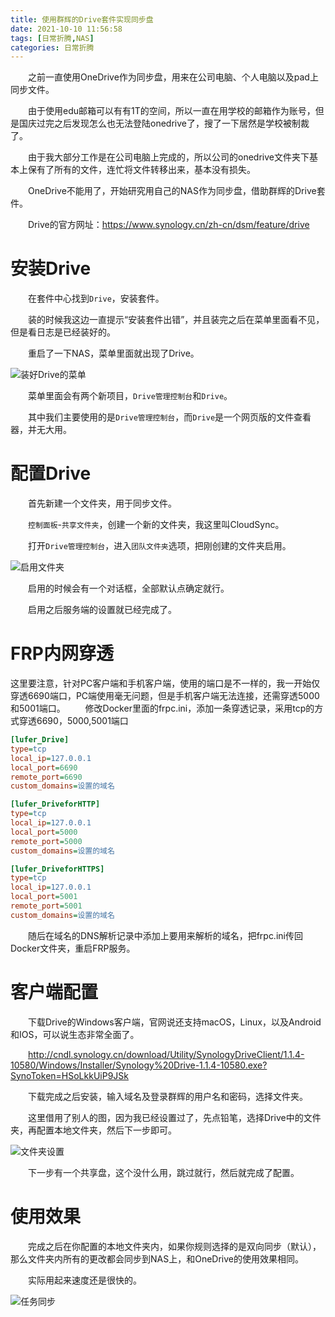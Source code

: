 ```yaml
---
title: 使用群辉的Drive套件实现同步盘
date: 2021-10-10 11:56:58
tags: [日常折腾,NAS]
categories: 日常折腾
---
```

&emsp;&emsp;之前一直使用OneDrive作为同步盘，用来在公司电脑、个人电脑以及pad上同步文件。

&emsp;&emsp;由于使用edu邮箱可以有有1T的空间，所以一直在用学校的邮箱作为账号，但是国庆过完之后发现怎么也无法登陆onedrive了，搜了一下居然是学校被制裁了。

&emsp;&emsp;由于我大部分工作是在公司电脑上完成的，所以公司的onedrive文件夹下基本上保有了所有的文件，连忙将文件转移出来，基本没有损失。

&emsp;&emsp;OneDrive不能用了，开始研究用自己的NAS作为同步盘，借助群辉的Drive套件。

&emsp;&emsp;Drive的官方网址：https://www.synology.cn/zh-cn/dsm/feature/drive

# 安装Drive
&emsp;&emsp;在套件中心找到`Drive`，安装套件。

&emsp;&emsp;装的时候我这边一直提示“安装套件出错”，并且装完之后在菜单里面看不见，但是看日志是已经装好的。

&emsp;&emsp;重启了一下NAS，菜单里面就出现了Drive。

![装好Drive的菜单](https://pic.lufer.cc:8089/images/2021/10/10/image.png)

&emsp;&emsp;菜单里面会有两个新项目，`Drive管理控制台`和`Drive`。

&emsp;&emsp;其中我们主要使用的是`Drive管理控制台`，而`Drive`是一个网页版的文件查看器，并无大用。

# 配置Drive
&emsp;&emsp;首先新建一个文件夹，用于同步文件。

&emsp;&emsp;`控制面板`-`共享文件夹`，创建一个新的文件夹，我这里叫CloudSync。

&emsp;&emsp;打开`Drive管理控制台`，进入`团队文件夹`选项，把刚创建的文件夹启用。

![启用文件夹](https://pic.lufer.cc:8089/images/2021/10/10/image345edfc2f4605009.png)

&emsp;&emsp;启用的时候会有一个对话框，全部默认点确定就行。

&emsp;&emsp;启用之后服务端的设置就已经完成了。

# FRP内网穿透
这里要注意，针对PC客户端和手机客户端，使用的端口是不一样的，我一开始仅穿透6690端口，PC端使用毫无问题，但是手机客户端无法连接，还需穿透5000和5001端口。
&emsp;&emsp;修改Docker里面的frpc.ini，添加一条穿透记录，采用tcp的方式穿透6690，5000,5001端口
```ini
[lufer_Drive]
type=tcp
local_ip=127.0.0.1
local_port=6690
remote_port=6690
custom_domains=设置的域名

[lufer_DriveforHTTP]
type=tcp
local_ip=127.0.0.1
local_port=5000
remote_port=5000
custom_domains=设置的域名

[lufer_DriveforHTTPS]
type=tcp
local_ip=127.0.0.1
local_port=5001
remote_port=5001
custom_domains=设置的域名
```
&emsp;&emsp;随后在域名的DNS解析记录中添加上要用来解析的域名，把frpc.ini传回Docker文件夹，重启FRP服务。

# 客户端配置
&emsp;&emsp;下载Drive的Windows客户端，官网说还支持macOS，Linux，以及Android和IOS，可以说生态非常全面了。

&emsp;&emsp;http://cndl.synology.cn/download/Utility/SynologyDriveClient/1.1.4-10580/Windows/Installer/Synology%20Drive-1.1.4-10580.exe?SynoToken=HSoLkkUiP9JSk

&emsp;&emsp;下载完成之后安装，输入域名及登录群辉的用户名和密码，选择文件夹。

&emsp;&emsp;这里借用了别人的图，因为我已经设置过了，先点铅笔，选择Drive中的文件夹，再配置本地文件夹，然后下一步即可。

![文件夹设置](https://pic.lufer.cc:8089/images/2021/10/10/imagedb2ac653df8692ee.png)

&emsp;&emsp;下一步有一个共享盘，这个没什么用，跳过就行，然后就完成了配置。

# 使用效果
&emsp;&emsp;完成之后在你配置的本地文件夹内，如果你规则选择的是双向同步（默认），那么文件夹内所有的更改都会同步到NAS上，和OneDrive的使用效果相同。

&emsp;&emsp;实际用起来速度还是很快的。

![任务同步](https://pic.lufer.cc:8089/images/2021/10/10/16338399341.png)
